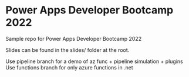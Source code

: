 # Power Apps Developer Bootcamp 2022
Sample repo for Power Apps Developer Bootcamp 2022

Slides can be found in the slides/ folder at the root.

Use pipeline branch for a demo of az func + pipeline simulation + plugins
Use functions branch for only azure functions in .net
